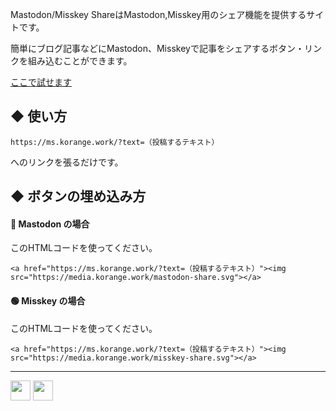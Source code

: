 Mastodon/Misskey ShareはMastodon,Misskey用のシェア機能を提供するサイトです。

簡単にブログ記事などにMastodon、Misskeyで記事をシェアするボタン・リンクを組み込むことができます。

[ここで試せます](https://ms.korange.work/?text=こんにちは。#MastodonMisskeyShare)

## ◆ 使い方
```
https://ms.korange.work/?text=（投稿するテキスト）
```
へのリンクを張るだけです。

## ◆ ボタンの埋め込み方
#### 🐘 Mastodon の場合
このHTMLコードを使ってください。
```
<a href="https://ms.korange.work/?text=（投稿するテキスト）"><img src="https://media.korange.work/mastodon-share.svg"></a>
```

#### 🟢 Misskey の場合
このHTMLコードを使ってください。
```
<a href="https://ms.korange.work/?text=（投稿するテキスト）"><img src="https://media.korange.work/misskey-share.svg"></a>
```
---
<a href="https://ms.korange.work/?text=https%3A%2F%2Fmshare.korange.work%2F"><img src="https://media.korange.work/misskey-share.svg" height=32></a> 
<a href="https://ms.korange.work/?text=https%3A%2F%2Fmshare.korange.work%2F"><img src="https://media.korange.work/mastodon-share.svg" height=32></a>
